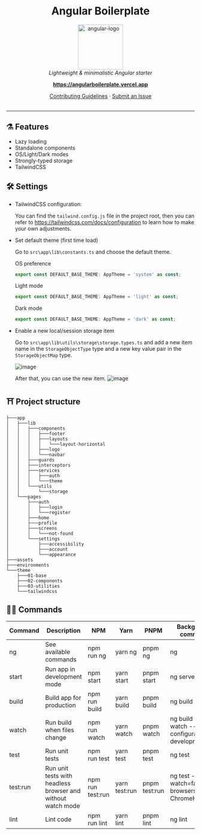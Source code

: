 <h1 align="center">Angular Boilerplate</h1>

<p align="center">
  <img src="https://img.icons8.com/ios-filled/150/000000/angularjs.png" alt="angular-logo" width="120px" height="120px"/>
  <br>
  <i>Lightweight & minimalistic Angular starter</i>
  <br>
</p>

<p align="center">
  <a href="https://angularboilerplate.vercel.app"><strong>https://angularboilerplate.vercel.app</strong></a>
  <br>
</p>

<p align="center">
  <a href="CONTRIBUTING.md">Contributing Guidelines</a>
  ·
  <a href="https://github.com/juanmesa2097/angular-boilerplate/issues">Submit an Issue</a>
  <br>
  <br>
</p>
<hr>

## ⚗️ Features

- Lazy loading
- Standalone components
- OS/Light/Dark modes
- Strongly-typed storage
- TailwindCSS

## 🛠️ Settings

- TailwindCSS configuration:

  You can find the `tailwind.config.js` file in the project root, then you can refer to https://tailwindcss.com/docs/configuration to learn how to make your own adjustments.

- Set default theme (first time load)

  Go to `src\app\lib\constants.ts` and choose the default theme.

  OS preference

  ```ts
  export const DEFAULT_BASE_THEME: AppTheme = 'system' as const;
  ```

  Light mode

  ```ts
  export const DEFAULT_BASE_THEME: AppTheme = 'light' as const;
  ```

  Dark mode

  ```ts
  export const DEFAULT_BASE_THEME: AppTheme = 'dark' as const;
  ```

- Enable a new local/session storage item

  Go to `src\app\lib\utils\storage\storage.types.ts` and add a new item name in the `StorageObjectType` type and a new key value pair in the `StorageObjectMap` type.

  ![image](https://user-images.githubusercontent.com/64181348/173276010-a4b95a63-2fe0-4104-9b09-34eeea5f0025.png)

  After that, you can use the new item.
  ![image](https://user-images.githubusercontent.com/64181348/173276575-09322722-387d-4c20-95af-fa9915079e3a.png)

## ⛩️ Project structure

```console
├───app
│   ├───lib
│   │   ├───components
│   │   │   ├───footer
│   │   │   ├───layouts
│   │   │   │   └───layout-horizontal
│   │   │   ├───logo
│   │   │   └───navbar
│   │   ├───guards
│   │   ├───interceptors
│   │   ├───services
│   │   │   ├───auth
│   │   │   └───theme
│   │   └───utils
│   │       └───storage
│   └───pages
│       ├───auth
│       │   ├───login
│       │   └───register
│       ├───home
│       ├───profile
│       ├───screens
│       │   └───not-found
│       └───settings
│           ├───accessibility
│           ├───account
│           └───appearance
├───assets
├───environments
└───theme
    ├───01-base
    ├───02-components
    ├───03-utilities
    └───tailwindcss
```

## 🧙‍♂️ Commands

| Command  | Description                                                 | NPM              | Yarn          | PNPM          | Background command                              |
| -------- | ----------------------------------------------------------- | ---------------- | ------------- | ------------- | ----------------------------------------------- |
| ng       | See available commands                                      | npm run ng       | yarn ng       | pnpm ng       | ng                                              |
| start    | Run app in development mode                                 | npm start        | yarn start    | pnpm start    | ng serve                                        |
| build    | Build app for production                                    | npm run build    | yarn build    | pnpm build    | ng build                                        |
| watch    | Run build when files change                                 | npm run watch    | yarn watch    | pnpm watch    | ng build --watch --configuration development    |
| test     | Run unit tests                                              | npm run test     | yarn test     | pnpm test     | ng test                                         |
| test:run | Run unit tests with headless browser and without watch mode | npm run test:run | yarn test:run | pnpm test:run | ng test --watch=false --browsers ChromeHeadless |
| lint     | Lint code                                                   | npm run lint     | yarn lint     | pnpm lint     | ng lint                                         |
